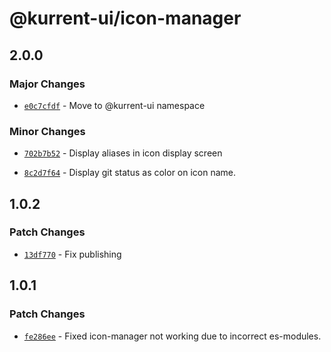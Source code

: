 # @kurrent-ui/icon-manager

## 2.0.0

### Major Changes

-   [`e0c7cfdf`](https://github.com/EventStore/Design-System/commit/e0c7cfdf8c14e5bb5183e0c9f8c947e44fb8f368) - Move to @kurrent-ui namespace

### Minor Changes

-   [`702b7b52`](https://github.com/EventStore/Design-System/commit/702b7b528d445a89b47e43c2dccaf87a9539a865) - Display aliases in icon display screen

-   [`8c2d7f64`](https://github.com/EventStore/Design-System/commit/8c2d7f64426dbf7c50dea3303f9ab6779caa04ba) - Display git status as color on icon name.

## 1.0.2

### Patch Changes

-   [`13df770`](https://github.com/EventStore/Design-System/commit/13df7704117fdc1fc483bd2d3c05925e6229b061) - Fix publishing

## 1.0.1

### Patch Changes

-   [`fe286ee`](https://github.com/EventStore/Design-System/commit/fe286ee4ef561ce241e4447557f0225e281dd11a) - Fixed icon-manager not working due to incorrect es-modules.
